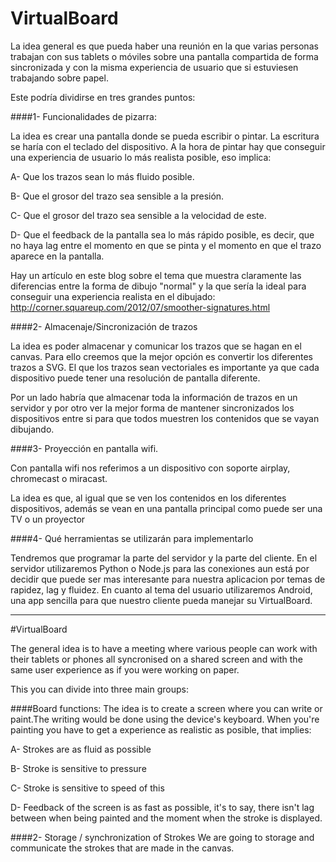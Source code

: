 VirtualBoard
============

La idea general es que pueda haber una reunión en la que varias personas trabajan con sus tablets o móviles sobre una pantalla compartida de forma sincronizada y con la misma experiencia de usuario que si estuviesen trabajando sobre papel.

Este podría dividirse en tres grandes puntos:

####1- Funcionalidades de pizarra:

La idea es crear una pantalla donde se pueda escribir o pintar. La escritura se haría con el teclado del dispositivo. A la hora de pintar hay que conseguir una experiencia de usuario lo más realista posible, eso implica:

A- Que los trazos sean lo más fluido posible.

B- Que el grosor del trazo sea sensible a la presión. 

C- Que el grosor del trazo sea sensible a la velocidad de este.

D- Que el feedback de la pantalla sea lo más rápido posible, es decir, que no haya lag entre el momento en que se pinta y el momento en que el trazo aparece en la pantalla.

Hay un artículo en este blog sobre el tema que muestra claramente las diferencias entre la forma de dibujo "normal" y la que sería la ideal para conseguir una experiencia realista en el dibujado:
http://corner.squareup.com/2012/07/smoother-signatures.html

####2- Almacenaje/Sincronización de trazos

La idea es poder almacenar y comunicar los trazos que se hagan en el canvas. Para ello creemos que la mejor opción es convertir los diferentes trazos a SVG. El que los trazos sean vectoriales es importante ya que cada dispositivo puede tener una resolución de pantalla diferente.

Por un lado habría que almacenar toda la información de trazos en un servidor y por otro ver la mejor forma de mantener sincronizados los dispositivos entre si para que todos muestren los contenidos que se vayan dibujando.

####3- Proyección en pantalla wifi.

Con pantalla wifi nos referimos a un dispositivo con soporte airplay, chromecast o miracast.  

La idea es que, al igual que se ven los contenidos en los diferentes dispositivos, además se vean en una pantalla principal como puede ser una TV o un proyector

####4- Qué herramientas se utilizarán para implementarlo

Tendremos que programar la parte del servidor y la parte del cliente. En el servidor utilizaremos Python o Node.js para las conexiones aun está por decidir que puede ser mas interesante para nuestra aplicacion por temas de rapidez, lag y fluidez.
En cuanto al tema del usuario utilizaremos Android, una app sencilla para que nuestro cliente pueda manejar su VirtualBoard.

_ _ _


#VirtualBoard

The general idea is to have a meeting where various people can work with their tablets or phones all syncronised on a shared screen  and with the same user experience as if you were working on paper.

This you can divide into three main groups:

####Board functions:
The idea is to create a screen where you can write or paint.The writing would be done using the device's keyboard. When you're painting you have to get a experience as realistic as posible, that implies:

A- Strokes are as fluid as possible

B- Stroke is sensitive to pressure

C- Stroke is sensitive to speed of this

D- Feedback of the screen is as fast as possible, it's to say, there isn't lag between when being painted and the moment when the stroke is displayed.

####2- Storage / synchronization of Strokes
We are going to storage and communicate the strokes that are made in the canvas.
